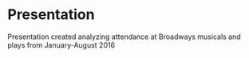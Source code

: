 # Presentation
Presentation created analyzing attendance at Broadways musicals and plays from January-August 2016
